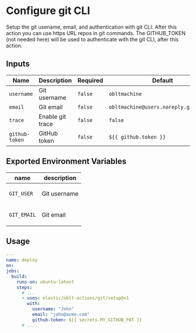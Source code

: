 # <!--name-->Configure git CLI<!--/name-->

<!--description-->
Setup the git usename, email, and authentication with git CLI.
After this action you can use https URL repos in git commands.
The GITHUB_TOKEN (not needed here) will be used to authenticate with the git CLI,
after this action.
<!--/description-->

## Inputs
<!--inputs-->
| Name           | Description      | Required | Default                                |
|----------------|------------------|----------|----------------------------------------|
| `username`     | Git username     | `false`  | `obltmachine`                          |
| `email`        | Git email        | `false`  | `obltmachine@users.noreply.github.com` |
| `trace`        | Enable git trace | `false`  | `false`                                |
| `github-token` | GitHub token     | `false`  | `${{ github.token }}`                  |
<!--/inputs-->

## Exported Environment Variables

| name       | description             |
|------------|-------------------------|
| `GIT_USER` | <p>Git username</p>     |
| `GIT_EMAIL`| <p>Git email</p>        |

## Usage

<!--usage action="elastic/oblt-actions/git/setup" version="env:VERSION"-->
```yaml
---
name: deploy
on:
jobs:
  build:
    runs-on: ubuntu-latest
    steps:
      # ...
      - uses: elastic/oblt-actions/git/setup@v1
        with:
          username: "John"
          email: "john@acme.com"
          github-token: ${{ secrets.MY_GITHUB_PAT }}
      # ...
```
<!--/usage-->
